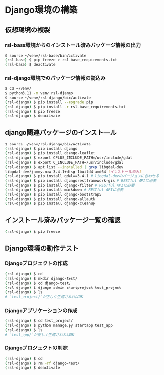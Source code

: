 # Django環境の構築

## 仮想環境の複製

### rsl-base環境からのインストール済みパッケージ情報の出力
```bash
$ source ~/venv/rsl-base/bin/activate
(rsl-base) $ pip freeze > rsl-base_requirements.txt
(rsl-base) $ deactivate
```

### rsl-django環境でのパッケージ情報の読込み
```bash
$ cd ~/venv/
$ python3.11 -m venv rsl-django
$ source ~/venv/rsl-django/bin/activate
(rsl-django) $ pip install --upgrade pip
(rsl-django) $ pip install -r rsl-base_requirements.txt
(rsl-django) $ pip freeze
(rsl-django) $ deactivate
```

## django関連パッケージのインスト―ル
```bash
$ source ~/venv/rsl-django/bin/activate
(rsl-django) $ pip install django
(rsl-django) $ pip install django-leaflet
(rsl-django) $ export CPLUS_INCLUDE_PATH=/usr/include/gdal
(rsl-django) $ export C_INCLUDE_PATH=/usr/include/gdal
(rsl-django) $ apt list --installed | grep libgdal-dev
libgdal-dev/jammy,now 3.4.1+dfsg-1build4 amd64 [インストール済み]
(rsl-django) $ pip install gdal==3.4.1 # libgdal-devのバージョンに合わせる # GeoDjangoに必要
(rsl-django) $ pip install djangorestframework-gis # RESTful APIに必要
(rsl-django) $ pip install django-filter # RESTful APIに必要
(rsl-django) $ pip install markdown # RESTful APIに必要
(rsl-django) $ pip install django-bootstrap5
(rsl-django) $ pip install django-allauth
(rsl-django) $ pip install django-cleanup
```

## インストール済みパッケージ一覧の確認
```bash
(rsl-django) $ pip freeze
```

## Django環境の動作テスト

### Djangoプロジェクトの作成
```bash
(rsl-django) $ cd
(rsl-django) $ mkdir django-test/
(rsl-django) $ cd django-test/
(rsl-django) $ django-admin startproject test_project
(rsl-django) $ ls
# `test_project/`が正しく生成されればOK
```

### Djangoアプリケーションの作成
```bash
(rsl-django) $ cd test_project/
(rsl-django) $ python manage.py startapp test_app
(rsl-django) $ ls
# `test_app/`が正しく生成されればOK
```

### Djangoプロジェクトの削除
```bash
(rsl-django) $ cd
(rsl-django) $ rm -rf django-test/
(rsl-django) $ deactivate
```
